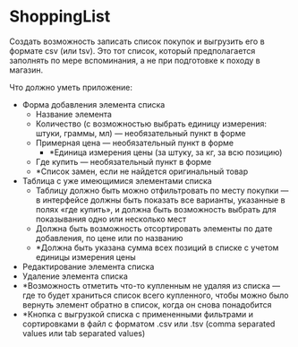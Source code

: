 # ShoppingList

Создать возможность записать список покупок и выгрузить его в формате csv (или tsv). Это тот список, который предполагается заполнять по мере вспоминания, а не при подготовке к походу в магазин.

Что должно уметь приложение:
- Форма добавления элемента списка
  - Название элемента
  - Количество (с возможностью выбрать единицу измерения: штуки, граммы, мл) — необязательный пункт в форме
  - Примерная цена — необязательный пункт в форме
     - *Единица измерения цены (за штуку, за кг, за всю позицию)
  - Где купить — необязательный пункт в форме
  - *Список замен, если не найдется оригинальный товар 
- Таблица с уже имеющимися элементами списка
  - Таблицу должно быть можно отфильтровать по месту покупки — в интерфейсе должны быть показать все варианты, указанные в полях «где купить», и должна быть возможность выбрать для показывания одно или несколько мест
  - Должна быть возможность отсортировать элементы по дате добавления, по цене или по названию
  - *Должна быть указана сумма всех позиций в списке с учетом единицы измерения цены
- Редактирование элемента списка
- Удаление элемента списка
- *Возможность отметить что-то купленным не удаляя из списка — где то будет храниться список всего купленного, чтобы можно было вернуть элемент обратно в список, когда он снова понадобится
- *Кнопка с выгрузкой списка с примененными фильтрами и сортировками в файл с форматом .csv или .tsv (comma separated values или tab separated values)
